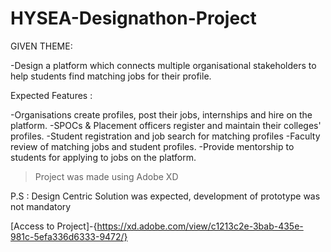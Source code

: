# HYSEA-Designathon-Project
GIVEN THEME:

-Design a platform which connects multiple organisational stakeholders to help students find matching jobs for their profile.

Expected Features :

-Organisations create profiles, post their jobs, internships and hire on the platform.
-SPOCs & Placement officers register and maintain their colleges' profiles.
-Student registration and job search for matching profiles
-Faculty review of matching jobs and student profiles.
-Provide mentorship to students for applying to jobs on the platform.

>Project was made using Adobe XD

P.S : Design Centric Solution was expected, development of prototype was not mandatory

[Access to Project]-{https://xd.adobe.com/view/c1213c2e-3bab-435e-981c-5efa336d6333-9472/}
